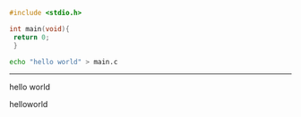 ``` c 
#include <stdio.h>

int main(void){
 return 0;
 }
 ```
 
 ``` bash
 echo "hello world" > main.c
 
 ```
 
*** 
hello world

 helloworld

